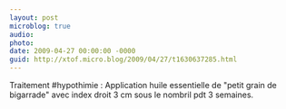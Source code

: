```yaml
---
layout: post
microblog: true
audio: 
photo: 
date: 2009-04-27 00:00:00 -0000
guid: http://xtof.micro.blog/2009/04/27/t1630637285.html
---
```

Traitement #hypothimie : Application huile essentielle de "petit grain de bigarrade" avec index droit 3 cm sous le nombril pdt 3 semaines.
